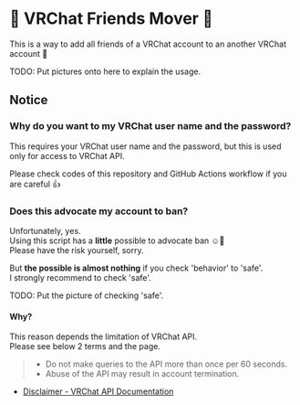 # :diamond_shape_with_a_dot_inside: VRChat Friends Mover :diamond_shape_with_a_dot_inside:

This is a way to add all friends of a VRChat account to an another VRChat account :tada:

TODO: Put pictures onto here to explain the usage.

## Notice
### Why do you want to my VRChat user name and the password?

This requires your VRChat user name and the password, but this is used only for access to VRChat API.

Please check codes of this repository and GitHub Actions workflow if you are careful :+1:

### Does this advocate my account to ban?

Unfortunately, yes.  
Using this script has a **little** possible to advocate ban :relaxed::green_heart:  
Please have the risk yourself, sorry.

But **the possible is almost nothing** if you check 'behavior' to 'safe'.  
I strongly recommend to check 'safe'.

TODO: Put the picture of checking 'safe'.

#### Why?

This reason depends the limitation of VRChat API.  
Please see below 2 terms and the page.

> - Do not make queries to the API more than once per 60 seconds.
> - Abuse of the API may result in account termination.

- [Disclaimer - VRChat API Documentation](https://vrchatapi.github.io/#/README?id=disclaimer)
